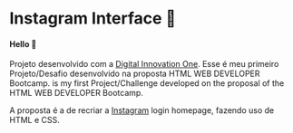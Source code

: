 # Instagram Interface :calling:

#### Hello :wave:

Projeto desenvolvido com a [Digital Innovation One](https://digitalinnovation.one/). Esse é meu primeiro Projeto/Desafio desenvolvido na proposta HTML WEB DEVELOPER Bootcamp. is my first Project/Challenge developed on the proposal of the HTML WEB DEVELOPER Bootcamp.

A proposta é a de recriar a [Instagram](https://www.instagram.com/) login homepage, fazendo uso de HTML e CSS.


